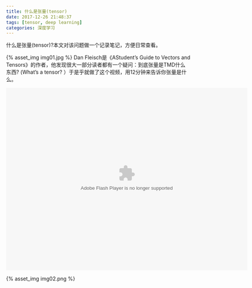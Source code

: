 ```yaml
---
title: 什么是张量(tensor)
date: 2017-12-26 21:48:37
tags: [tensor, deep learning]
categories: 深度学习
---
```


什么是张量(tensor)?本文对该问题做一个记录笔记，方便日常查看。
<!-- more -->

{% asset_img img01.jpg %}
Dan Fleisch是《AStudent’s Guide to Vectors and Tensors》的作者，他发现很大一部分读者都有一个疑问：到底张量是TMD什么东西? (What’s a tensor? ）于是乎就做了这个视频，用12分钟来告诉你张量是什么。

<embed height="500" width="660" quality="high" allowfullscreen="true" type="application/x-shockwave-flash" src="//static.hdslb.com/miniloader.swf" flashvars="aid=10852829&page=1" pluginspage="//www.adobe.com/shockwave/download/download.cgi?P1_Prod_Version=ShockwaveFlash"></embed>

{% asset_img img02.png %}
